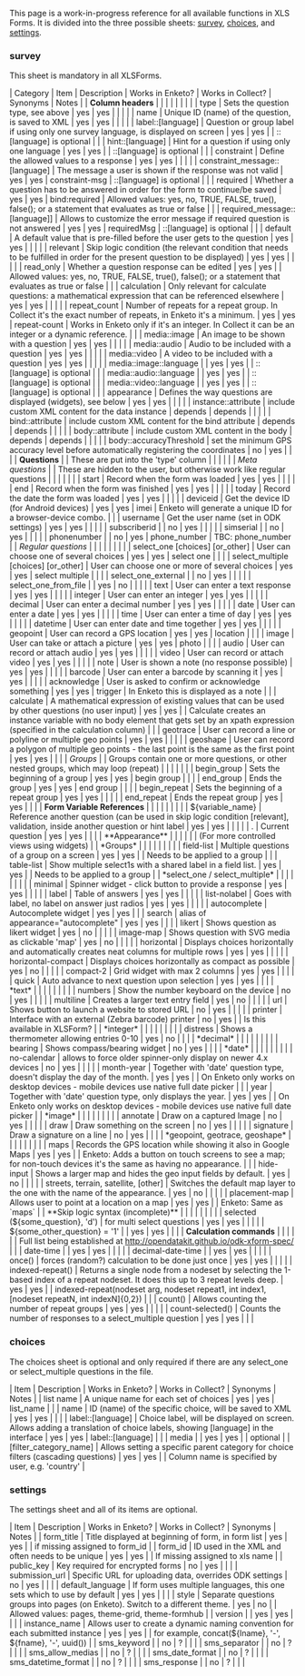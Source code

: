 This page is a work-in-progress reference for all available functions in XLS Forms. It is divided into the three possible sheets: [survey](#survey), [choices](#choices), and [settings](#settings).

### <a name="survey"></a>survey
This sheet is mandatory in all XLSForms. 

| Category                           	| Item                                 	| Description                                                                                                                       	| Works in Enketo? 	| Works in Collect? 	| Synonyms        	| Notes                                                                                                                                  	|
| **Column headers**                 	|                                      	|                                                                                                                                   	|                  	|                      	|                 	|                                                                                                                                        	|
|                                    	| type                                 	| Sets the question type, see above                                                                                                 	| yes              	| yes                  	|                 	|                                                                                                                                        	|
|                                    	| name                                 	| Unique ID (name) of the question, is saved to XML                                                                                 	| yes              	| yes                  	|                 	|                                                                                                                                        	|
|                                    	| label::[language]                    	| Question or group label if using only one survey language, is displayed on screen                                                 	| yes              	| yes                  	|                 	| ::[language] is optional                                                                                                               	|
|                                    	| hint::[language]                     	| Hint for a question if using only one language                                                                                    	| yes              	| yes                  	|                 	| ::[language] is optional                                                                                                               	|
|                                    	| constraint                           	| Define the allowed values to a response                                                                                           	| yes              	| yes                  	|                 	|                                                                                                                                        	|
|                                    	| constraint_message::[language]       	| The message a user is shown if the response was not valid                                                                         	| yes              	| yes                  	| constraint-msg  	| ::[language] is optional                                                                                                               	|
|                                    	| required                             	| Whether a question has to be answered in order for the form to continue/be saved                                                  	| yes              	| yes                  	| bind:required   	| Allowed values: yes, no, TRUE, FALSE, true(), false(); or a statement that evaluates as true or false                                  	|
|                                    	| required_message::[language]]        	| Allows to customize the error message if required question is not answered                                                        	| yes              	| yes                  	| requiredMsg     	| ::[language] is optional                                                                                                               	|
|                                    	| default                              	| A default value that is pre-filled before the user gets to the question                                                           	| yes              	| yes                  	|                 	|                                                                                                                                        	|
|                                    	| relevant                             	| Skip logic condition (the relevant condition that needs to be fulfilled in order for the present question to be displayed)        	| yes              	| yes                  	|                 	|                                                                                                                                        	|
|                                    	| read_only                            	| Whether a question response can be edited                                                                                         	| yes              	| yes                  	|                 	| Allowed values: yes, no, TRUE, FALSE, true(), false(); or a statement that evaluates as true or false                                  	|
|                                    	| calculation                          	| Only relevant for calculate questions: a mathematical expression that can be referenced elsewhere                                 	| yes              	| yes                  	|                 	|                                                                                                                                        	|
|                                    	| repeat_count                         	| Number of repeats for a repeat group. In Collect it's the exact number of repeats, in Enketo it's a minimum.                      	| yes              	| yes                  	| repeat-count    	| Works in Enketo only if it's an integer. In Collect it can be an integer or a dynamic reference.                                       	|
|                                    	| media::image                         	| An image to be shown with a question                                                                                              	| yes              	| yes                  	|                 	|                                                                                                                                        	|
|                                    	| media::audio                         	| Audio to be included with a question                                                                                              	| yes              	| yes                  	|                 	|                                                                                                                                        	|
|                                    	| media::video                         	| A video to be included with a question                                                                                            	| yes              	| yes                  	|                 	|                                                                                                                                        	|
|                                    	| media::image::language               	|                                                                                                                                   	| yes              	| yes                  	|                 	| ::[language] is optional                                                                                                               	|
|                                    	| media::audio::language               	|                                                                                                                                   	| yes              	| yes                  	|                 	| ::[language] is optional                                                                                                               	|
|                                    	| media::video::language               	|                                                                                                                                   	| yes              	| yes                  	|                 	| ::[language] is optional                                                                                                               	|
|                                    	| appearance                           	| Defines the way questions are displayed (widgets), see below                                                                      	| yes              	| yes                  	|                 	|                                                                                                                                        	|
|                                    	| instance::attribute                  	| include custom XML content for the data instance                                                                                  	| depends          	| depends              	|                 	|                                                                                                                                        	|
|                                    	| bind::attribute                      	| include custom XML content for the bind attribute                                                                                 	| depends          	| depends              	|                 	|                                                                                                                                        	|
|                                    	| body::attribute                      	| include custom XML content in the body                                                                                            	| depends          	| depends              	|                 	|                                                                                                                                        	|
|                                    	| body::accuracyThreshold              	| set the minimum GPS accuracy level before automatically registering the coordinates                                    	| no          	| yes              	|                 	|                                                                                                                                        	|
| **Questions**                      	|                                      	| These are put into the 'type' column                                                                                              	|                  	|                      	|                 	|                                                                                                                                        	|
| *Meta questions*                   	|                                      	| These are hidden to the user, but otherwise work like regular questions                                                           	|                  	|                      	|                 	|                                                                                                                                        	|
|                                    	| start                                	| Record when the form was loaded                                                                                                   	| yes              	| yes                  	|                 	|                                                                                                                                        	|
|                                    	| end                                  	| Record when the form was finished                                                                                                 	| yes              	| yes                  	|                 	|                                                                                                                                        	|
|                                    	| today                                	| Record the date the form was loaded                                                                                               	| yes              	| yes                  	|                 	|                                                                                                                                        	|
|                                    	| deviceid                             	| Get the device ID (for Android devices)                                                                                           	| yes              	| yes                  	| imei            	| Enketo will generate a unique ID for a browser-device combo.                                                                           	|
|                                    	| username                             	| Get the user name (set in ODK settings)                                                                                           	| yes              	| yes                  	|                 	|                                                                                                                                        	|
|                                    	| subscriberid                         	|                                                                                                                                   	| no               	| yes                  	|                 	|                                                                                                                                        	|
|                                    	| simserial                            	|                                                                                                                                   	| no               	| yes                  	|                 	|                                                                                                                                        	|
|                                    	| phonenumber                          	|                                                                                                                                   	| no               	| yes                  	| phone_number    	| TBC: phone_number                                                                                                                      	|
| *Regular questions*                	|                                      	|                                                                                                                                   	|                  	|                      	|                 	|                                                                                                                                        	|
|                                    	| select_one [choices] [or_other]      	| User can choose one of several choices                                                                                            	| yes              	| yes                  	| select one      	|                                                                                                                                        	|
|                                    	| select_multiple [choices] [or_other] 	| User can choose one or more of several choices                                                                                    	| yes              	| yes                  	| select multiple 	|                                                                                                                                        	|
|                                    	| select_one_external                  	|                                                                                                                                   	| no               	| yes                  	|                 	|                                                                                                                                        	|
|                                        | select_one_from_file                     |                                                                                                                                       | yes                  | no                       |                     |                                                                                                                                            |
|                                    	| text                                 	| User can enter a text response                                                                                                    	| yes              	| yes                  	|                 	|                                                                                                                                        	|
|                                    	| integer                              	| User can enter an integer                                                                                                         	| yes              	| yes                  	|                 	|                                                                                                                                        	|
|                                    	| decimal                              	| User can enter a decimal number                                                                                                   	| yes              	| yes                  	|                 	|                                                                                                                                        	|
|                                    	| date                                 	| User can enter a date                                                                                                             	| yes              	| yes                  	|                 	|                                                                                                                                        	|
|                                    	| time                                 	| User can enter a time of day                                                                                                      	| yes              	| yes                  	|                 	|                                                                                                                                        	|
|                                    	| datetime                             	| User can enter date and time together                                                                                             	| yes              	| yes                  	|                 	|                                                                                                                                        	|
|                                    	| geopoint                             	| User can record a GPS location                                                                                                    	| yes              	| yes                  	| location        	|                                                                                                                                        	|
|                                    	| image                                	| User can take or attach a picture                                                                                                 	| yes              	| yes                  	| photo           	|                                                                                                                                        	|
|                                    	| audio                                	| User can record or attach audio                                                                                                   	| yes              	| yes                  	|                 	|                                                                                                                                        	|
|                                    	| video                                	| User can record or attach video                                                                                                   	| yes              	| yes                  	|                 	|                                                                                                                                        	|
|                                    	| note                                 	| User is shown a note (no response possible)                                                                                       	| yes              	| yes                  	|                 	|                                                                                                                                        	|
|                                    	| barcode                              	| User can enter a barcode by scanning it                                                                                           	| yes              	| yes                  	|                 	|                                                                                                                                        	|
|                                    	| acknowledge                          	| User is asked to confirm or acknowledge something                                                                                 	| yes              	| yes                  	| trigger         	| In Enketo this is displayed as a note                                                                                                  	|
|                                    	| calculate                            	| A mathematical expression of existing values that can be used by other questions (no user input)                                  	| yes              	| yes                  	|                 	| Calculate creates an instance variable with no body element that gets set by an xpath expression (specified in the calculation column) 	|
|                                    	| geotrace                             	| User can record a line or polyline or multiple geo points                                                                         	| yes              	| yes                  	|                 	|                                                                                                                                        	|
|                                    	| geoshape                             	| User can record a polygon of multiple geo points - the last point is the same as the first point                                  	| yes              	| yes                  	|                 	|                                                                                                                                        	|
| *Groups*                           	|                                      	| Groups contain one or more questions, or other nested groups, which may loop (repeat)                                             	|                  	|                      	|                 	|                                                                                                                                        	|
|                                    	| begin_group                          	| Sets the beginning of a group                                                                                                     	| yes              	| yes                  	| begin group     	|                                                                                                                                        	|
|                                    	| end_group                            	| Ends the group                                                                                                                    	| yes              	| yes                  	| end group       	|                                                                                                                                        	|
|                                    	| begin_repeat                         	| Sets the beginning of a repeat group                                                                                              	| yes              	| yes                  	|                 	|                                                                                                                                        	|
|                                    	| end_repeat                           	| Ends the repeat group                                                                                                             	| yes              	| yes                  	|                 	|                                                                                                                                        	|
| **Form Variable References**       	|                                      	|                                                                                                                                   	|                  	|                      	|                 	|                                                                                                                                        	|
|                                    	| ${variable_name}                     	| Reference another question (can be used in skip logic condition [relevant], validation, inside another question or hint label     	| yes              	| yes                  	|                 	|                                                                                                                                        	|
|                                    	| .                                    	| Current question                                                                                                                  	| yes              	| yes                  	|                 	|                                                                                                                                        	|
| **Appearance**                     	|                                      	|                                                                                                                                   	|                  	|                      	|                 	| (For more controlled views using widgets)                                                                                              	|
| *Groups*                           	|                                      	|                                                                                                                                   	|                  	|                      	|                 	|                                                                                                                                        	|
|                                    	| field-list                           	| Multiple questions of a group on a screen                                                                                         	| yes              	| yes                  	|                 	| Needs to be applied to a group                                                                                                         	|
|                                    	| table-list                           	| Show multiple select1s with a shared label in a field list.                                                                       	| yes              	| yes                  	|                 	| Needs to be applied to a group                                                                                                         	|
| *select_one / select_multiple*     	|                                      	|                                                                                                                                   	|                  	|                      	|                 	|                                                                                                                                        	|
|                                    	| minimal                              	| Spinner widget - click button to provide a response                                                                               	| yes              	| yes                  	|                 	|                                                                                                                                        	|
|                                    	| label                                	| Table of answers                                                                                                                  	| yes              	| yes                  	|                 	|                                                                                                                                        	|
|                                    	| list-nolabel                         	| Goes with label, no label on answer just radios                                                                                   	| yes              	| yes                  	|                 	|                                                                                                                                        	|
|                                    	| autocomplete                         	| Autocomplete widget                                                                                                               	| yes              	| yes                 	|                 	
|                                    	| search                                   | alias of appearance="autocomplete"                                                                                                    | yes                  | yes  	|     |	
|                                    	| likert                               	| Shows question as likert widget                                                                                                   	| yes              	| no                   	|                 	|                                                                                                                                        	|
|                                        | image-map                                | Shows question with SVG media as clickable 'map'                                                                                      | yes                  | no                       |                     |                                                                                                                                            |
|                                    	| horizontal                           	| Displays choices horizontally and automatically creates neat columns for multiple rows                                            	| yes              	| yes                  	|                 	|                                                                                                                                        	|
|                                    	| horizontal-compact                   	| Displays choices horizontally as compact as possible                                                                              	| yes              	| no                   	|                 	|                                                                                                                                        	|
|                                    	| compact-2                            	| Grid widget with max 2 columns                                                                                                    	| yes              	| yes                  	|                 	|                                                                                                                                        	|
|                                    	| quick                                	| Auto advance to next question upon selection                                                                                      	| yes              	| yes                  	|                 	|                                                                                                                                        	|
| *text*                             	|                                      	|                                                                                                                                   	|                  	|                      	|                 	|                                                                                                                                        	|
|                                    	| numbers                              	| Show the number keyboard on the device                                                                                            	| no               	| yes                  	|                 	|                                                                                                                                        	|
|                                    	| multiline                            	| Creates a larger text entry field                                                                                                 	| yes              	| no                   	|                 	|                                                                                                                                        	|
|                                    	| url                                 	| Shows button to launch a website to stored URL                                                                                     	| no              	| yes                  	|                 	|                                                                                                                                        	|
|                                    	| printer                              	| Interface with an external (Zebra barcode) printer                                                                                	| no               	| yes                  	|                 	| Is this available in XLSForm?                                                                                                          	|
| *integer*                          	|                                      	|                                                                                                                                   	|                  	|                      	|                 	|                                                                                                                                        	|
|                                    	| distress                             	| Shows a thermometer allowing entries 0-10                                                                                         	| yes              	| no                   	|                 	|                                                                                                                                        	|
| *decimal*                          	|                                      	|                                                                                                                                   	|                  	|                      	|                 	|                                                                                                                                        	|
|                                    	| bearing                             	| Shows compass/bearing widget                                                                                                      	| no              	| yes                  	|                 	|                                                                                                                                        	|
| *date*                             	|                                      	|                                                                                                                                   	|                  	|                      	|                 	|                                                                                                                                        	|
|                                    	| no-calendar                          	| allows to force older spinner-only display on newer 4.x devices                                                                   	| no               	| yes                  	|                 	|                                                                                                                                        	|
|                                    	| month-year                           	| Together with 'date' question type, doesn't display the day of the month.                                                         	| yes              	| yes                  	|                 	| On Enketo only works on desktop devices - mobile devices use native full date picker                                                   	|
|                                    	| year                                 	| Together with 'date' question type, only displays the year.                                                                       	| yes              	| yes                  	|                 	| On Enketo only works on desktop devices - mobile devices use native full date picker                                                   	|
| *image*                            	|                                      	|                                                                                                                                   	|                  	|                      	|                 	|                                                                                                                                        	|
|                                    	| annotate                             	| Draw on a captured Image                                                                                                          	| no               	| yes                  	|                 	|                                                                                                                                        	|
|                                    	| draw                                 	| Draw something on the screen                                                                                                      	| no               	| yes                  	|                 	|                                                                                                                                        	|
|                                    	| signature                            	| Draw a signature on a line                                                                                                        	| no               	| yes                  	|                 	|                                                                                                                                        	|
| *geopoint, geotrace, geoshape*    	|                                      	|                                                                                                                                   	|                  	|                      	|                 	|                                                                                                                                        	|
|                                    	| maps                                 	| Records the GPS location while showing it also in Google Maps                                                                     	| yes              	| yes                  	|                 	| Enketo: Adds a button on touch screens to see a map; for non-touch devices it's the same as having no appearance.                                                                             	|
|                                    	| hide-input                           	| Shows a larger map and hides the geo input fields by default.                                                                     	| yes              	| no                   	|                 	|                                                                                                                                        	|
|                                    	| streets, terrain, satellite, [other] 	| Switches the default map layer to the one with the name of the appearance.                                                        	| yes              	| no                   	|                 	|                                                                                                                                        	|
|                                    	| placement-map                        	| Allows user to point at a location on a map                                                                                       	| yes              	| yes                  	|                 	| Enketo: Same as `maps`                                                                                     	|
| **Skip logic syntax (incomplete)** 	|                                      	|                                                                                                                                   	|                  	|                      	|                 	|                                                                                                                                        	|
|                                    	| selected (${some_question}, 'd')     	| for multi select questions                                                                                                        	| yes              	| yes                  	|                 	|                                                                                                                                        	|
|                                    	| ${some_other_question} = '1'         	|                                                                                                                                   	| yes              	| yes                  	|                 	|                                                                                                                                        	|
| **Calculation commands**           	|                                      	|                                                                                                                                   	|                  	|                      	|                 	| Full list being established at http://opendatakit.github.io/odk-xform-spec/                                                            	|
|                                    	| date-time                            	|                                                                                                                                   	| yes              	| yes                  	|                 	|                                                                                                                                        	|
|                                    	| decimal-date-time                    	|                                                                                                                                   	| yes              	| yes                  	|                 	|                                                                                                                                        	|
|                                    	| once()                               	| forces (random?) calculation to be done just once                                                                                 	| yes              	| yes                  	|                 	|                                                                                                                                        	|
|                                    	| indexed-repeat()                     	| Returns a single node from a nodeset by selecting the 1-based index of a repeat nodeset. It does this up to 3 repeat levels deep. 	| yes              	| yes                  	|                 	| indexed-repeat(nodeset arg, nodeset repeat1, int index1, [nodeset repeatN, int indexN]{0,2})                                           	|
|                                    	| count()                              	| Allows counting the number of repeat groups                                                                                       	| yes              	| yes                  	|                 	|                                                                                                                                        	|
|                                    	| count-selected()                     	| Counts the number of responses to a select_multiple question                                                                      	| yes              	| yes                  	|                 	|                                                                                                                                        	|

### <a name="choices"></a>choices 
The choices sheet is optional and only required if there are any select_one or select_multiple questions in the file.

| Item                   	| Description                                                                                                                  	| Works in Enketo? 	| Works in Collect? 	| Synonyms          	| Notes                                            	|
| list name              	| A unique name for each set of choices                                                                                        	| yes              	| yes           	| list_name         	|                                                  	|
| name                   	| ID (name) of the specific choice, will be saved to XML                                                                       	| yes              	| yes           	|                   	|                                                  	|
| label::[language]      	| Choice label, will be displayed on screen. Allows adding a translation of choice labels, showing [language] in the interface 	| yes              	| yes           	| label::[language] 	|                                                  	|
| media                  	|                                                                                                                              	| yes              	| yes           	|                   	| optional                                         	|
| [filter_category_name] 	| Allows setting a specific parent category for choice filters (cascading questions)                                           	| yes              	| yes           	|                   	| Column name is specified by user, e.g. 'country' 	|

### <a name="settings"></a>settings
The settings sheet and all of its items are optional.

| Item                	| Description                                                                    	| Works in Enketo? 	| Works in Collect? 	| Synonyms 	| Notes                                                     	|
| form_title          	| Title displayed at beginning of form, in form list                             	| yes              	| yes           	|          	| if missing assigned to form_id                            	|
| form_id             	| ID used in the XML and often needs to be unique                                	| yes              	| yes           	|          	| If missing assigned to xls name                           	|
| public_key          	| Key required for encrypted forms                                               	| no               	| yes           	|          	|                                                           	|
| submission_url      	| Specific URL for uploading data, overrides ODK settings                        	| no               	| yes           	|          	|                                                           	|
| default_language    	| If form uses multiple languages, this one sets which to use by default         	| yes              	| yes           	|          	|                                                           	|
| style               	| Separate questions groups into pages (on Enketo). Switch to a different theme. 	| yes              	| no            	|          	| Allowed values: pages, theme-grid, theme-formhub          	|
| version             	|                                                                                	| yes              	| yes           	|          	|                                                           	|
| instance_name       	| Allows user to create a dynamic naming convention for each submitted instance  	| yes              	| yes           	|          	| for example, concat(${lname}, '-', ${fname}, '-', uuid()) 	|
| sms_keyword         	|                                                                                	| no               	| ?             	|          	|                                                           	|
| sms_separator       	|                                                                                	| no               	| ?             	|          	|                                                           	|
| sms_allow_medias    	|                                                                                	| no               	| ?             	|          	|                                                           	|
| sms_date_format     	|                                                                                	| no               	| ?             	|          	|                                                           	|
| sms_datetime_format 	|                                                                                	| no               	| ?             	|          	|                                                           	|
| sms_response        	|                                                                                	| no               	| ?             	|          	|                                                           	|
